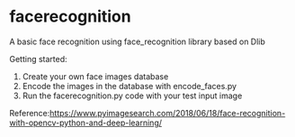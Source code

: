 # facerecognition
A basic face recognition using face_recognition library based on Dlib

Getting started:
1. Create your own face images database
2. Encode the images in the database with encode_faces.py 
3. Run the facerecognition.py code with your test input image

Reference:https://www.pyimagesearch.com/2018/06/18/face-recognition-with-opencv-python-and-deep-learning/
